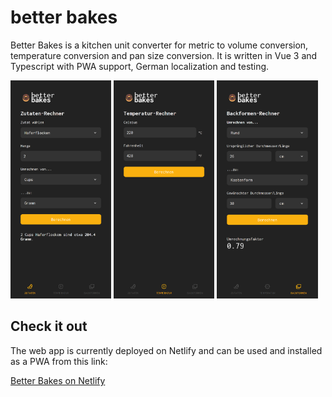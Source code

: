 # better bakes

Better Bakes is a kitchen unit converter for metric to volume conversion, temperature conversion and pan size conversion. It is written in Vue 3 and Typescript with PWA support, German localization and testing.

<p>
  <img src="public/screenshots/ingredients.png" width="32%" />
  <img src="public/screenshots/temps.png" width="32%" />
    <img src="public/screenshots/pansizes.png" width="32%" />
</p>

## Check it out

The web app is currently deployed on Netlify and can be used and installed as a PWA from this link:

[Better Bakes on Netlify](https://better-bakes.netlify.app/)



